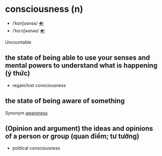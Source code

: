 # consciousness (n)

- /ˈkɒnʃəsnəs/ [🔊](https://www.oxfordlearnersdictionaries.com/media/english/uk_pron/x/xco/xcons/xconsciousness__gb_1.mp3)
- /ˈkɑːnʃəsnəs/ [🔊](https://www.oxfordlearnersdictionaries.com/media/english/us_pron/x/xco/xcons/xconsciousness__us_1.mp3)

Uncountable

## the state of being able to use your senses and mental powers to understand what is happening (ý thức)

- regain/lost consciousness

## the state of being aware of something

Synonym [awareness](../a/awareness-n.md#uncountable-singular-knowing-something-knowing-that-something-exists-and-is-important-biết-nhận-biết-nhận-thức)

## (Opinion and argument) the ideas and opinions of a person or group (quan điểm; tư tưởng)

- political consciousness